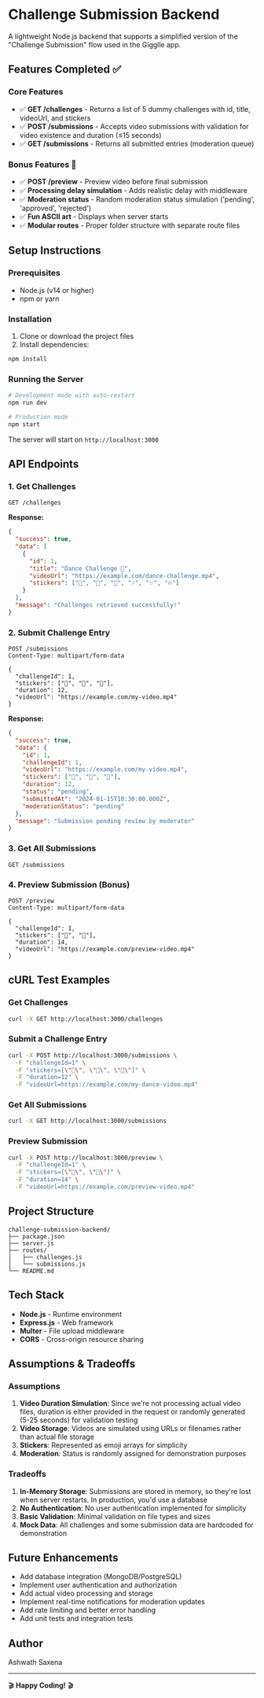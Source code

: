 # Challenge Submission Backend

A lightweight Node.js backend that supports a simplified version of the "Challenge Submission" flow used in the Gigglle app.

## Features Completed ✅

### Core Features
- ✅ **GET /challenges** - Returns a list of 5 dummy challenges with id, title, videoUrl, and stickers
- ✅ **POST /submissions** - Accepts video submissions with validation for video existence and duration (≤15 seconds)
- ✅ **GET /submissions** - Returns all submitted entries (moderation queue)

### Bonus Features 🌟
- ✅ **POST /preview** - Preview video before final submission
- ✅ **Processing delay simulation** - Adds realistic delay with middleware
- ✅ **Moderation status** - Random moderation status simulation ('pending', 'approved', 'rejected')
- ✅ **Fun ASCII art** - Displays when server starts
- ✅ **Modular routes** - Proper folder structure with separate route files

## Setup Instructions

### Prerequisites
- Node.js (v14 or higher)
- npm or yarn

### Installation
1. Clone or download the project files
2. Install dependencies:
```bash
npm install
```

### Running the Server
```bash
# Development mode with auto-restart
npm run dev

# Production mode
npm start
```

The server will start on `http://localhost:3000`

## API Endpoints

### 1. Get Challenges
```http
GET /challenges
```

**Response:**
```json
{
  "success": true,
  "data": [
    {
      "id": 1,
      "title": "Dance Challenge 💃",
      "videoUrl": "https://example.com/dance-challenge.mp4",
      "stickers": ["🕺", "💃", "🎵", "🎶", "✨", "🔥"]
    }
  ],
  "message": "Challenges retrieved successfully!"
}
```

### 2. Submit Challenge Entry
```http
POST /submissions
Content-Type: multipart/form-data

{
  "challengeId": 1,
  "stickers": ["🕺", "💃", "🎵"],
  "duration": 12,
  "videoUrl": "https://example.com/my-video.mp4"
}
```

**Response:**
```json
{
  "success": true,
  "data": {
    "id": 1,
    "challengeId": 1,
    "videoUrl": "https://example.com/my-video.mp4",
    "stickers": ["🕺", "💃", "🎵"],
    "duration": 12,
    "status": "pending",
    "submittedAt": "2024-01-15T10:30:00.000Z",
    "moderationStatus": "pending"
  },
  "message": "Submission pending review by moderator"
}
```

### 3. Get All Submissions
```http
GET /submissions
```

### 4. Preview Submission (Bonus)
```http
POST /preview
Content-Type: multipart/form-data

{
  "challengeId": 1,
  "stickers": ["🕺", "💃"],
  "duration": 14,
  "videoUrl": "https://example.com/preview-video.mp4"
}
```

## cURL Test Examples

### Get Challenges
```bash
curl -X GET http://localhost:3000/challenges
```

### Submit a Challenge Entry
```bash
curl -X POST http://localhost:3000/submissions \
  -F "challengeId=1" \
  -F "stickers=[\"🕺\", \"💃\", \"🎵\"]" \
  -F "duration=12" \
  -F "videoUrl=https://example.com/my-dance-video.mp4"
```

### Get All Submissions
```bash
curl -X GET http://localhost:3000/submissions
```

### Preview Submission
```bash
curl -X POST http://localhost:3000/preview \
  -F "challengeId=1" \
  -F "stickers=[\"🕺\", \"💃\"]" \
  -F "duration=14" \
  -F "videoUrl=https://example.com/preview-video.mp4"
```

## Project Structure

```
challenge-submission-backend/
├── package.json
├── server.js
├── routes/
│   ├── challenges.js
│   └── submissions.js
└── README.md
```

## Tech Stack

- **Node.js** - Runtime environment
- **Express.js** - Web framework
- **Multer** - File upload middleware
- **CORS** - Cross-origin resource sharing

## Assumptions & Tradeoffs

### Assumptions
1. **Video Duration Simulation**: Since we're not processing actual video files, duration is either provided in the request or randomly generated (5-25 seconds) for validation testing
2. **Video Storage**: Videos are simulated using URLs or filenames rather than actual file storage
3. **Stickers**: Represented as emoji arrays for simplicity
4. **Moderation**: Status is randomly assigned for demonstration purposes

### Tradeoffs
1. **In-Memory Storage**: Submissions are stored in memory, so they're lost when server restarts. In production, you'd use a database
2. **No Authentication**: No user authentication implemented for simplicity
3. **Basic Validation**: Minimal validation on file types and sizes
4. **Mock Data**: All challenges and some submission data are hardcoded for demonstration

## Future Enhancements

- Add database integration (MongoDB/PostgreSQL)
- Implement user authentication and authorization
- Add actual video processing and storage
- Implement real-time notifications for moderation updates
- Add rate limiting and better error handling
- Add unit tests and integration tests

## Author

Ashwath Saxena

---

🎬 **Happy Coding!** 🎬